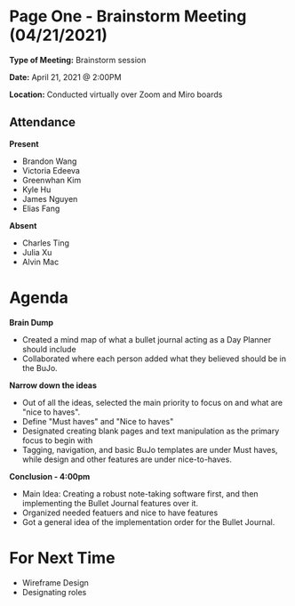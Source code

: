 # Page One - Brainstorm Meeting (04/21/2021)

**Type of Meeting:** Brainstorm session

**Date:** April 21, 2021 @ 2:00PM

**Location:** Conducted virtually over Zoom and Miro boards

## Attendance

**Present**

- Brandon Wang
- Victoria Edeeva
- Greenwhan Kim
- Kyle Hu
- James Nguyen
- Elias Fang

**Absent**

- Charles Ting
- Julia Xu
- Alvin Mac

# Agenda

**Brain Dump**
- Created a mind map of what a bullet journal acting as a Day Planner should include
- Collaborated where each person added what they believed should be in the BuJo.

**Narrow down the ideas**
- Out of all the ideas, selected the main priority to focus on and what are "nice to haves".
- Define "Must haves" and "Nice to haves"
- Designated creating blank pages and text manipulation as the primary focus to begin with
- Tagging, navigation, and basic BuJo templates are under Must haves, while design and other features are under nice-to-haves.

**Conclusion - 4:00pm**
- Main Idea: Creating a robust note-taking software first, and then implementing the Bullet Journal features over it.
- Organized needed featuers and nice to have features
- Got a general idea of the implementation order for the Bullet Journal.

# For Next Time
- Wireframe Design
- Designating roles


